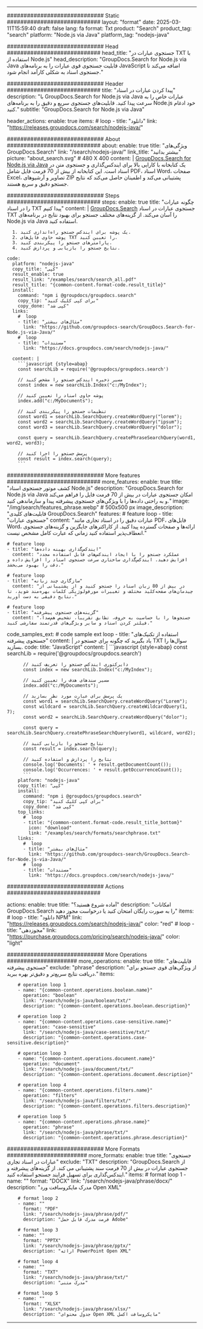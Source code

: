 
---
############################# Static ############################
layout: "format"
date:  2025-03-11T15:59:40
draft: false
lang: fa
format: Txt
product: "Search"
product_tag: "search"
platform: "Node.js via Java"
platform_tag: "nodejs-java"

############################# Head ############################
head_title: "جستجوی عبارات در TXT با استفاده از Node.js"
head_description: "GroupDocs.Search for Node.js via Java قابلیت جستجوی قوی عبارات را به برنامه‌های JavaScript اضافه می‌کند تا جستجوی اسناد به شکلی کارآمد انجام شود."

############################# Header ############################
title: "پیدا کردن عبارات در اسناد" 
description: "با GroupDocs.Search for Node.js via Java عبارات خاص را به سرعت پیدا کنید. قابلیت‌های جستجوی سریع و دقیق را به برنامه‌های Node.js خود ادغام کنید."
subtitle: "GroupDocs.Search for Node.js via Java" 

header_actions:
  enable: true
  items:
    #  loop
    - title: "دانلود"
      link: "https://releases.groupdocs.com/search/nodejs-java/"
      
############################# About ############################
about:
    enable: true
    title: "ویژگی‌های GroupDocs.Search"
    link: "/search/nodejs-java/"
    link_title: "بیشتر بدانید"
    picture: "about_search.svg" # 480 X 400
    content: |
       [GroupDocs.Search for Node.js via Java](/search/nodejs-java/) یک کتابخانه با کارایی بالا برای ایندکس‌گذاری و جستجوی متن در اسناد است. این کتابخانه از بیش از 70 فرمت فایل شامل PDF، اسناد Word، صفحات Excel، تصاویر و آرشیوهای ZIP پشتیبانی می‌کند و اطمینان حاصل می‌کند که نتایج جستجو دقیق و سریع هستند.

############################# Steps ############################
steps:
    enable: true
    title: "چگونه عبارات را در اسناد TXT پیدا کنیم"
    content: |
      [GroupDocs.Search](/search/nodejs-java/) جستجوی عبارات در اسناد TXT را آسان می‌کند. از گزینه‌های مختلف جستجو برای بهبود نتایج در برنامه‌های Node.js via Java استفاده کنید.
      
      1. یک پوشه برای ایندکس جستجو راه‌اندازی کنید.
      2. پوشه حاوی فایل‌های TXT را تعیین کنید.
      3. پارامترهای جستجو را پیکربندی کنید.
      4. نتایج جستجو را بازیابی و پردازش کنید.
   
    code:
      platform: "nodejs-java"
      copy_title: "کپی"
      result_enable: true
      result_link: "/examples/search/search_all.pdf"
      result_title: "{common-content.format-code.result_title}"
      install:
        command: "npm i @groupdocs/groupdocs.search"
        copy_tip: "برای کپی کلیک کنید"
        copy_done: "کپی شد"
      links:
        #  loop
        - title: "مثال‌های بیشتر"
          link: "https://github.com/groupdocs-search/GroupDocs.Search-for-Node.js-via-Java/"
        #  loop
        - title: "مستندات"
          link: "https://docs.groupdocs.com/search/nodejs-java/"
          
      content: |
        ```javascript {style=abap}
        const searchLib = require('@groupdocs/groupdocs.search')

        // مسیر ذخیره ایندکس جستجو را مشخص کنید
        const index = new searchLib.Index("c:/MyIndex");

        // پوشه حاوی اسناد را تعیین کنید
        index.add("c:/MyDocuments");

        // تنظیمات جستجو را پیکربندی کنید
        const word1 = searchLib.SearchQuery.createWordQuery("lorem");
        const word2 = searchLib.SearchQuery.createWordQuery("ipsum");
        const word3 = searchLib.SearchQuery.createWordQuery("dolor");

        const query = searchLib.SearchQuery.createPhraseSearchQuery(word1, word2, word3);

        // پرسش جستجو را اجرا کنید
        const result = index.search(query);
        ```            

############################# More features ############################
more_features:
  enable: true
  title: "کشف موتور جستجوی اسناد Node.js"
  description: "GroupDocs.Search for Node.js via Java امکان جستجوی عبارات در بیش از 70 فرمت فایل را فراهم می‌کند و به راحتی داده‌ها را با ویژگی‌های جستجوی پیشرفته پیدا و سازماندهی کنید."
  image: "/img/search/features_phrase.webp" # 500x500 px
  image_description: "قابلیت‌های کلیدی GroupDocs.Search"
  features:
    # feature loop
    - title: "جستجوی عبارات"
      content: "عبارات دقیق را در اسناد تجاری مانند PDF، فایل‌های Word، ارائه‌ها و صفحات گسترده پیدا کنید. از کاراکترهای جایگزین و گزینه‌های جستجوی انعطاف‌پذیر استفاده کنید زمانی که عبارت کامل مشخص نیست."

    # feature loop
    - title: "ایندکس‌گذاری بهینه داده‌ها"
      content: "عملکرد جستجو را با ایجاد ایندکس‌های قابل استفاده مجدد افزایش دهید. ایندکس‌گذاری ساختاری سرعت جستجوی اسناد را افزایش داده و دقت را بهبود می‌بخشد."

    # feature loop
    - title: "سازگاری چند زبانه"
      content: "در بیش از 80 زبان اسناد را جستجو کنید و از پشتیبانی از چیدمان‌های صفحه‌کلید مختلف و تغییرات مورفولوژیکی کلمات بهره‌مند شوید، تا نتایج دقیقی به دست آورید."

    # feature loop
    - title: "گزینه‌های جستجوی پیشرفته"
      content: "جستجوها را با حساسیت به حروف، تطابق تقریباً، تشخیص هم‌صدا، فیلتر کردن اسناد و سایر ویژگی‌های قدرتمند سفارشی کنید."
      
  code_samples_ext:
    # code sample ext loop
    - title: "استفاده از تکنیک‌های جستجوی پیشرفته"
      content: |
        یاد بگیرید که چگونه برای جستجو در TXT سوال‌ها را بسازید.
      code:
        title: "JavaScript"
        content: |
          ```javascript {style=abap}
          const searchLib = require('@groupdocs/groupdocs.search')
          
          // دایرکتوری ایندکس جستجو را تعریف کنید
          const index = new searchLib.Index("c:/MyIndex");
              
          // مسیر سندهای هدف را تعیین کنید
          index.add("c:/MyDocuments");

          // یک پرسش برای عبارت مورد نظر بسازید
          const word1 = searchLib.SearchQuery.createWordQuery("Lorem");
          const wildcard = searchLib.SearchQuery.createWildcardQuery(1, 7);
          const word2 = searchLib.SearchQuery.createWordQuery("dolor");

          const query = searchLib.SearchQuery.createPhraseSearchQuery(word1, wildcard, word2);

          // نتایج جستجو را بازیابی کنید
          const result = index.search(query);
          
          // نتایج را پردازش و استفاده کنید
          console.log('Documents: ' + result.getDocumentCount());
          console.log('Occurrences: ' + result.getOccurrenceCount());
          ```
        platform: "nodejs-java"
        copy_title: "کپی"
        install:
          command: "npm i @groupdocs/groupdocs.search"
          copy_tip: "برای کپی کلیک کنید"
          copy_done: "کپی شد"
        top_links:
          #  loop
          - title: "{common-content.format-code.result_title_bottom}"
            icon: "download"
            link: "/examples/search/formats/searchphrase.txt"
        links:
          #  loop
          - title: "مثال‌های بیشتر"
            link: "https://github.com/groupdocs-search/GroupDocs.Search-for-Node.js-via-Java/"
          #  loop
          - title: "مستندات"
            link: "https://docs.groupdocs.com/search/nodejs-java/"
            

            


############################# Actions ############################

actions:
  enable: true
  title: "آماده شروع هستید؟"
  description: "امکانات GroupDocs.Search را به صورت رایگان امتحان کنید یا درخواست مجوز دهید"
  items:
    #  loop
    - title: "دانلود NPM"
      link: "https://releases.groupdocs.com/search/nodejs-java/"
      color: "red"
        #  loop
    - title: "مجوزدهی"
      link: "https://purchase.groupdocs.com/pricing/search/nodejs-java/"
      color: "light"


############################# More Operations #####################
more_operations:
    enable: true
    title: "قابلیت‌های جستجوی پیشرفته"
    exclude: "phrase"
    description: "از ویژگی‌های قوی جستجو برای دریافت نتایج سریع‌تر و دقیق‌تر بهره ببرید."
    items: 
          
        # operation loop 1
        - name: "{common-content.operations.boolean.name}"
          operation: "boolean"
          link: "/search/nodejs-java/boolean/txt/"
          description: "{common-content.operations.boolean.description}"

        # operation loop 2
        - name: "{common-content.operations.case-sensitive.name}"
          operation: "case-sensitive"
          link: "/search/nodejs-java/case-sensitive/txt/"
          description: "{common-content.operations.case-sensitive.description}"

        # operation loop 3
        - name: "{common-content.operations.document.name}"
          operation: "document"
          link: "/search/nodejs-java/document/txt/"
          description: "{common-content.operations.document.description}"

        # operation loop 4
        - name: "{common-content.operations.filters.name}"
          operation: "filters"
          link: "/search/nodejs-java/filters/txt/"
          description: "{common-content.operations.filters.description}"

        # operation loop 5
        - name: "{common-content.operations.phrase.name}"
          operation: "phrase"
          link: "/search/nodejs-java/phrase/txt/"
          description: "{common-content.operations.phrase.description}"
          
        
          
############################# More Formats ########################
more_formats:
    enable: true
    title: "جستجوی عبارات در اسناد تجاری"
    exclude: "TXT"
    description: "GroupDocs.Search از جستجوی عبارات در بیش از 70 فرمت سند پشتیبانی می کند. از گزینه‌های پیشرفته و ایندکس‌گذاری برای تسهیل فرایند جستجو استفاده کنید."
    items: 
        # format loop 1
        - name: ""
          format: "DOCX"
          link: "/search/nodejs-java/phrase/docx/"
          description: "مدرک مایکروسافت ورد Open XML"
          
        # format loop 2
        - name: ""
          format: "PDF"
          link: "/search/nodejs-java/phrase/pdf/"
          description: "فرمت مدرک قابل حمل Adobe"
          
        # format loop 3
        - name: ""
          format: "PPTX"
          link: "/search/nodejs-java/phrase/pptx/"
          description: "ارائه PowerPoint Open XML"

        # format loop 4
        - name: ""
          format: "TXT"
          link: "/search/nodejs-java/phrase/txt/"
          description: "مدرک متنی"
          
        # format loop 5
        - name: ""
          format: "XLSX"
          link: "/search/nodejs-java/phrase/xlsx/"
          description: "جدول محتوای Open XML مایکروسافت اکسل"
  

---